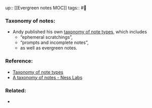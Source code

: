 up:: [[Evergreen notes MOC]]
tags:: #🌳 

### Taxonomy of notes:
- Andy published his own [taxonomy of note types](https://notes.andymatuschak.org/Taxonomy_of_note_types), which includes
	- “ephemeral scratchings”,
	- “prompts and incomplete notes”,
	- as well as evergreen notes.

### Reference:
- [Taxonomy of note types](https://notes.andymatuschak.org/Taxonomy_of_note_types)
- [A taxonomy of notes - Ness Labs](https://nesslabs.com/taxonomy-of-notes)

### Related:
- 